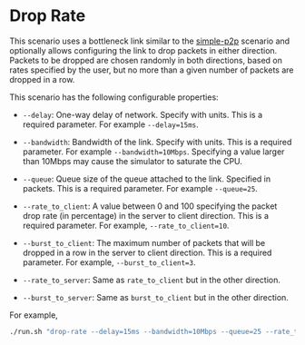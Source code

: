 # Drop Rate

This scenario uses a bottleneck link similar to the [simple-p2p](../simple-p2p)
scenario and optionally allows configuring the link to drop packets in either
direction. Packets to be dropped are chosen randomly in both directions, based
on rates specified by the user, but no more than a given number of packets are
dropped in a row.

This scenario has the following configurable properties:

* `--delay`: One-way delay of network. Specify with units. This is a required
  parameter. For example `--delay=15ms`.

* `--bandwidth`: Bandwidth of the link. Specify with units. This is a required
  parameter. For example `--bandwidth=10Mbps`. Specifying a value larger than
  10Mbps may cause the simulator to saturate the CPU.

* `--queue`: Queue size of the queue attached to the link. Specified in
  packets. This is a required parameter. For example `--queue=25`.

* `--rate_to_client`: A value between 0 and 100 specifying the packet drop rate
  (in percentage) in the server to client direction. This is a required
  parameter. For example, `--rate_to_client=10`.

* `--burst_to_client`: The maximum number of packets that will be dropped in a
  row in the server to client direction. This is a required parameter. For
  example, `--burst_to_client=3`.

* `--rate_to_server`: Same as `rate_to_client` but in the other direction.

* `--burst_to_server`: Same as `burst_to_client` but in the other direction.

For example,
```bash
./run.sh "drop-rate --delay=15ms --bandwidth=10Mbps --queue=25 --rate_to_client=10 --rate_to_server=20 --burst_to_client=3 --burst_to_server=3"
```
